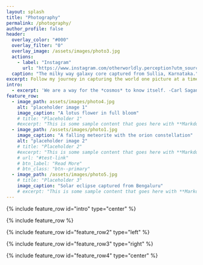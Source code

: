 ```yaml
---
layout: splash
title: "Photography"
permalink: /photography/
author_profile: false
header:
  overlay_color: "#000"
  overlay_filter: "0"
  overlay_image: /assets/images/photo3.jpg
  actions:
    - label: "Instagram"
      url: "https://www.instagram.com/otherworldly.perception?utm_source=ig_web_button_share_sheet&igsh=ZDNlZDc0MzIxNw=="
  caption: "The milky way galaxy core captured from Sullia, Karnataka."
excerpt: Follow my journey in capturing the world one picture at a time.
intro: 
  - excerpt: 'We are a way for the *cosmos* to know itself. -Carl Sagan'
feature_row:
  - image_path: assets/images/photo4.jpg
    alt: "placeholder image 1"
    image_caption: "A lotus flower in full bloom"
    # title: "Placeholder 1"
    #excerpt: "This is some sample content that goes here with **Markdown** formatting."
  - image_path: /assets/images/photo1.jpg
    image_caption: "A falling meteorite with the orion constellation"
    alt: "placeholder image 2"
    # title: "Placeholder 2"
    #excerpt: "This is some sample content that goes here with **Markdown** formatting."
    # url: "#test-link"
    # btn_label: "Read More"
    # btn_class: "btn--primary"
  - image_path: /assets/images/photo5.jpg
    # title: "Placeholder 3"
    image_caption: "Solar eclipse captured from Bengaluru"
    # excerpt: "This is some sample content that goes here with **Markdown** formatting."
---
```


{% include feature_row id="intro" type="center" %}

{% include feature_row %}

{% include feature_row id="feature_row2" type="left" %}

{% include feature_row id="feature_row3" type="right" %}

{% include feature_row id="feature_row4" type="center" %}